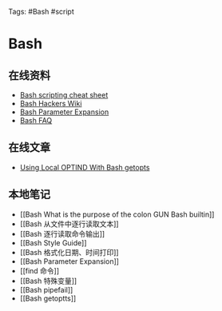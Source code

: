 Tags: #Bash #script

# Bash

## 在线资料
- [Bash scripting cheat sheet](https://devhints.io/bash)
- [Bash Hackers Wiki](https://wiki.bash-hackers.org/start)
- [Bash Parameter Expansion](https://www.gnu.org/software/bash/manual/html_node/Shell-Parameter-Expansion.html)
- [Bash FAQ](https://mywiki.wooledge.org/BashFAQ)

## 在线文章
- [Using Local OPTIND With Bash getopts](https://eklitzke.org/using-local-optind-with-bash-getopts)

## 本地笔记
- [[Bash What is the purpose of the colon GUN Bash builtin]]
- [[Bash 从文件中逐行读取文本]]
- [[Bash 逐行读取命令输出]]
- [[Bash Style Guide]]
- [[Bash 格式化日期、时间打印]]
- [[Bash Parameter Expansion]]
- [[find 命令]]
- [[Bash 特殊变量]]
- [[Bash pipefail]]
- [[Bash getoptts]]
